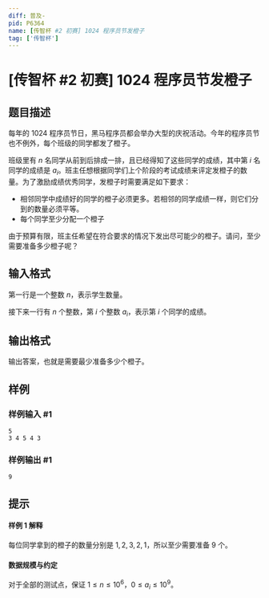 ```yaml
---
diff: 普及-
pid: P6364
name: [传智杯 #2 初赛] 1024 程序员节发橙子
tag: ['传智杯']
---
```

# [传智杯 #2 初赛] 1024 程序员节发橙子
## 题目描述

每年的 1024 程序员节日，黑马程序员都会举办大型的庆祝活动。今年的程序员节也不例外，每个班级的同学都发了橙子。

班级里有 $n$ 名同学从前到后排成一排，且已经得知了这些同学的成绩，其中第 $i$ 名同学的成绩是 $a_i$。班主任想根据同学们上个阶段的考试成绩来评定发橙子的数量。为了激励成绩优秀同学，发橙子时需要满足如下要求：

- 相邻同学中成绩好的同学的橙子必须更多。若相邻的同学成绩一样，则它们分到的数量必须平等。
- 每个同学至少分配一个橙子

由于预算有限，班主任希望在符合要求的情况下发出尽可能少的橙子。请问，至少需要准备多少橙子呢？
## 输入格式

第一行是一个整数 $n$，表示学生数量。

接下来一行有 $n$ 个整数，第 $i$ 个整数 $a_i$，表示第 $i$ 个同学的成绩。
## 输出格式

输出答案，也就是需要最少准备多少个橙子。
## 样例

### 样例输入 #1
```
5
3 4 5 4 3
```
### 样例输出 #1
```
9
```
## 提示

#### 样例 1 解释

每位同学拿到的橙子的数量分别是 $1,2,3,2,1$，所以至少需要准备 $9$ 个。

#### 数据规模与约定

对于全部的测试点，保证 $1 \leq n \leq 10^6$，$0 \leq a_i \leq 10^9$。
